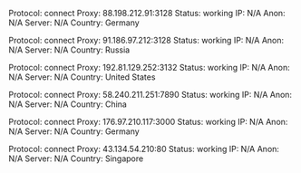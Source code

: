 Protocol: connect
Proxy: 88.198.212.91:3128
Status: working
IP: N/A
Anon: N/A
Server: N/A
Country: Germany

Protocol: connect
Proxy: 91.186.97.212:3128
Status: working
IP: N/A
Anon: N/A
Server: N/A
Country: Russia

Protocol: connect
Proxy: 192.81.129.252:3132
Status: working
IP: N/A
Anon: N/A
Server: N/A
Country: United States

Protocol: connect
Proxy: 58.240.211.251:7890
Status: working
IP: N/A
Anon: N/A
Server: N/A
Country: China

Protocol: connect
Proxy: 176.97.210.117:3000
Status: working
IP: N/A
Anon: N/A
Server: N/A
Country: Germany

Protocol: connect
Proxy: 43.134.54.210:80
Status: working
IP: N/A
Anon: N/A
Server: N/A
Country: Singapore

